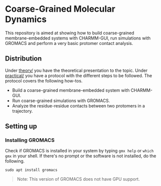 # Coarse-Grained Molecular Dynamics

This repository is aimed at showing how to build coarse-grained membrane-embedded systems with CHARMM-GUI, run simulations with GROMACS and perform a very basic protomer contact analysis.

## Distribution

Under [theory/](theory/) you have the theoretical presentation to the topic. Under [practical/](practical/) you have a protocol with the different steps to be followed. The protocol covers the following how-tos.

- Build a coarse-grained membrane-embedded system with CHARMM-GUI.
- Run coarse-grained simulations with GROMACS.
- Analyze the residue-residue contacts between two protomers in a trajectory.

## Setting up

### Installing GROMACS

Check if GROMACS is installed in your system by typing `gmx help` or `which gmx` in your shell. If there's no prompt or the software is not installed, do the following.
```
sudo apt install gromacs
```
> Note: This version of GROMACS does not have GPU support.
